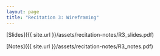 ```yaml
---
layout: page
title: "Recitation 3: Wireframing"
---
```


[Slides]({{ site.url }}/assets/recitation-notes/R3_slides.pdf)

[Notes]({{ site.url }}/assets/recitation-notes/R3_notes.pdf)